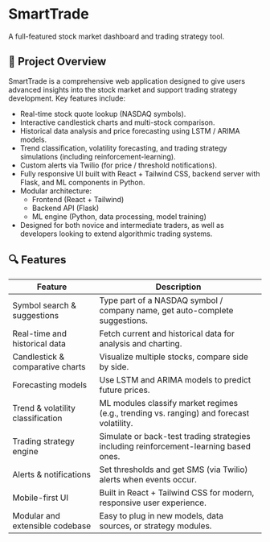 # SmartTrade  
A full-featured stock market dashboard and trading strategy tool.

## 🚀 Project Overview  
SmartTrade is a comprehensive web application designed to give users advanced insights into the stock market and support trading strategy development. Key features include:  
- Real-time stock quote lookup (NASDAQ symbols).  
- Interactive candlestick charts and multi-stock comparison.  
- Historical data analysis and price forecasting using LSTM / ARIMA models.  
- Trend classification, volatility forecasting, and trading strategy simulations (including reinforcement-learning).  
- Custom alerts via Twilio (for price / threshold notifications).  
- Fully responsive UI built with React + Tailwind CSS, backend server with Flask, and ML components in Python.  
- Modular architecture:  
  - Frontend (React + Tailwind)  
  - Backend API (Flask)  
  - ML engine (Python, data processing, model training)  
- Designed for both novice and intermediate traders, as well as developers looking to extend algorithmic trading systems.

## 🔍 Features  
| Feature | Description |
|---------|-------------|
| Symbol search & suggestions | Type part of a NASDAQ symbol / company name, get auto-complete suggestions. |
| Real-time and historical data | Fetch current and historical data for analysis and charting. |
| Candlestick & comparative charts | Visualize multiple stocks, compare side by side. |
| Forecasting models | Use LSTM and ARIMA models to predict future prices. |
| Trend & volatility classification | ML modules classify market regimes (e.g., trending vs. ranging) and forecast volatility. |
| Trading strategy engine | Simulate or back-test trading strategies including reinforcement-learning based ones. |
| Alerts & notifications | Set thresholds and get SMS (via Twilio) alerts when events occur. |
| Mobile-first UI | Built in React + Tailwind CSS for modern, responsive user experience. |
| Modular and extensible codebase | Easy to plug in new models, data sources, or strategy modules.
